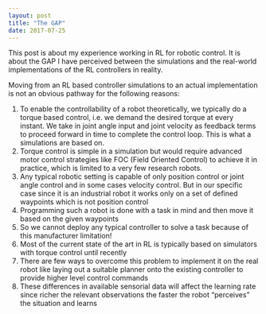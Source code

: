 ```yaml
---
layout: post
title: "The GAP"
date: 2017-07-25
---
```


This post is about my experience working in RL for robotic control. 
It is about the GAP I have perceived between the simulations and the real-world implementations of the RL controllers in reality.

Moving from an RL based controller simulations to an actual implementation is not an obvious pathway for the following reasons:
<ol>
<li>To enable the controllability of a robot theoretically, we typically do a torque based control, i.e. we demand the desired torque at every instant. We take in joint angle input and joint velocity as feedback terms to proceed forward in time to complete the control loop. This is what a simulations are based on.
</li>
<li>Torque control is simple in a simulation but would require advanced motor control strategies like FOC (Field Oriented Control) to achieve it in practice, which is limited to a very few research robots.
</li>
<li>Any typical robotic setting is capable of only position control or joint angle control and in some cases velocity control. But in our specific case since it is an industrial robot it works only on a set of defined waypoints which is not position control
</li>
<li>Programming such a robot is done with a task in mind and then move it based on the given waypoints</li>
<li>So we cannot deploy any typical controller to solve a task because of this manufacturer limitation!</li>
<li>Most of the current state of the art in RL is typically based on simulators with torque control until recently</li>
<li>There are few ways to overcome this problem to implement it on the real robot like laying out a suitable  planner onto the existing controller to provide higher level control commands</li>
<li>
These differences in available sensorial data will affect the learning rate since richer the relevant observations the faster the robot “perceives” the situation and learns</li>
<ol>

